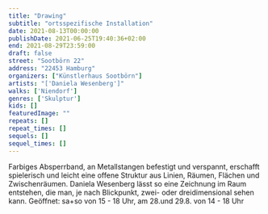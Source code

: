 ```yaml
---
title: "Drawing"
subtitle: "ortsspezifische Installation"
date: 2021-08-13T00:00:00
publishDate: 2021-06-25T19:40:36+02:00
end: 2021-08-29T23:59:00
draft: false
street: "Sootbörn 22"
address: "22453 Hamburg"
organizers: ["Künstlerhaus Sootbörn"]
artists: "['Daniela Wesenberg']"
walks: ['Niendorf']
genres: ['Skulptur']
kids: []
featuredImage: ""
repeats: []
repeat_times: []
sequels: []
sequel_times: []
---
```


Farbiges Absperrband, an Metallstangen befestigt und verspannt, erschafft spielerisch und leicht eine offene Struktur aus Linien, Räumen, Flächen und Zwischenräumen. Daniela Wesenberg lässt so eine Zeichnung im Raum entstehen, die man, je nach Blickpunkt, zwei- oder dreidimensional sehen kann. Geöffnet: sa+so von 15 - 18 Uhr, am 28.und 29.8. von 14 - 18 Uhr